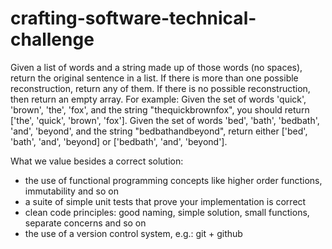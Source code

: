 # crafting-software-technical-challenge
Given a list of words and a string made up of those words (no spaces), return the original sentence in a list.
If there is more than one possible reconstruction, return any of them.
If there is no possible reconstruction, then return an empty array.
For example:
Given the set of words 'quick', 'brown', 'the', 'fox', and the string "thequickbrownfox", you should return ['the', 'quick', 'brown', 'fox'].
Given the set of words 'bed', 'bath', 'bedbath', 'and', 'beyond', and the string "bedbathandbeyond", return either ['bed', 'bath', 'and', 'beyond] or ['bedbath', 'and', 'beyond'].

What we value besides a correct solution:
- the use of functional programming concepts like higher order functions, immutability and so on
- a suite of simple unit tests that prove your implementation is correct
- clean code principles: good naming, simple solution, small functions, separate concerns and so on
- the use of a version control system, e.g.: git + github
